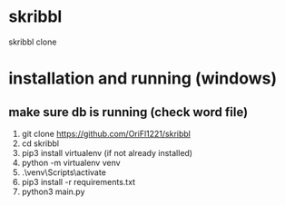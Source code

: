 # skribbl
skribbl clone

# installation and running (windows)
## make sure db is running (check word file)
1. git clone https://github.com/OriFl1221/skribbl
2. cd skribbl
3. pip3 install virtualenv (if not already installed)
4. python -m virtualenv venv
5. .\venv\Scripts\activate
6. pip3 install -r requirements.txt
7. python3 main.py
